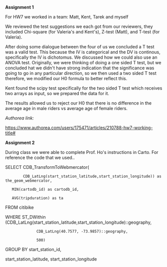 __Assignment 1__

For HW7 we worked in a team: Matt, Kent, Tarek and myself

We reviewed the test suggestions we each got from our reviewers, they included Chi-square (for Valeria's and Kent's), Z-test (Matt), and T-test (for Valeria).

After doing some dialogue between the four of us we concluded a T test was a valid test. This because the IV is categorical and the DV is continous, specifically the IV is dichotomus. We discussed how we could also use an ANOVA test. Originally, we were thinking of doing a one sided T test, but we concluded hat we didn't have strong indication that the significance was going to go in any particular direction, so we then used a two sided T test therefore, we modified our H0 formula to better reflect this. 

Kent found the scipy test specifically for the two sided T test which receives two arrays as input, so we prepared the data for it. 

The results allowed us to reject our H0 that there is no difference in the average age in male riders vs average age of female riders.

_Authorea link:_

https://www.authorea.com/users/175471/articles/210788-hw7-working-title#

__Assignment 2__

During class we were able to complete Prof. Ho's instructions in Carto. For reference the code that we used..

SELECT CDB_TransformToWebmercator(

  			CDB_LatLng(start_station_latitude,start_station_longitude)) as the_geom_webmercator,
        
       MIN(cartodb_id) as cartodb_id,   
       
       AVG(tripduration) as ta
       
FROM citibike

WHERE ST_DWithin (CDB_LatLng(start_station_latitude,start_station_longitude)::geography,

                  CDB_LatLng(40.7577, -73.9857)::geography,
                  
                  500)
                  
GROUP BY start_station_id,

start_station_latitude, start_station_longitude
